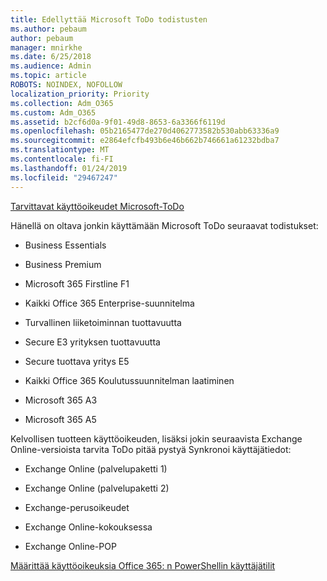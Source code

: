 ```yaml
---
title: Edellyttää Microsoft ToDo todistusten
ms.author: pebaum
author: pebaum
manager: mnirkhe
ms.date: 6/25/2018
ms.audience: Admin
ms.topic: article
ROBOTS: NOINDEX, NOFOLLOW
localization_priority: Priority
ms.collection: Adm_O365
ms.custom: Adm_O365
ms.assetid: b2cf6d0a-9f01-49d8-8653-6a3366f6119d
ms.openlocfilehash: 05b2165477de270d4062773582b530abb63336a9
ms.sourcegitcommit: e2864efcfb493b6e46b662b746661a61232bdba7
ms.translationtype: MT
ms.contentlocale: fi-FI
ms.lasthandoff: 01/24/2019
ms.locfileid: "29467247"
---
```

[Tarvittavat käyttöoikeudet Microsoft-ToDo](https://support.office.com/article/381e9d1b-c500-49b5-973e-890fd86528d7.aspx)
  
Hänellä on oltava jonkin käyttämään Microsoft ToDo seuraavat todistukset:
  
- Business Essentials
    
- Business Premium
    
- Microsoft 365 Firstline F1
    
- Kaikki Office 365 Enterprise-suunnitelma
    
- Turvallinen liiketoiminnan tuottavuutta
    
- Secure E3 yrityksen tuottavuutta
    
- Secure tuottava yritys E5
    
- Kaikki Office 365 Koulutussuunnitelman laatiminen
    
- Microsoft 365 A3
    
- Microsoft 365 A5
    
Kelvollisen tuotteen käyttöoikeuden, lisäksi jokin seuraavista Exchange Online-versioista tarvita ToDo pitää pystyä Synkronoi käyttäjätiedot: 
  
- Exchange Online (palvelupaketti 1)
    
- Exchange Online (palvelupaketti 2)
    
- Exchange-perusoikeudet
    
- Exchange Online-kokouksessa
    
- Exchange Online-POP
    
[Määrittää käyttöoikeuksia Office 365: n PowerShellin käyttäjätilit](https://docs.microsoft.com/en-us/office365/enterprise/powershell/assign-licenses-to-user-accounts-with-office-365-powershell )
  

